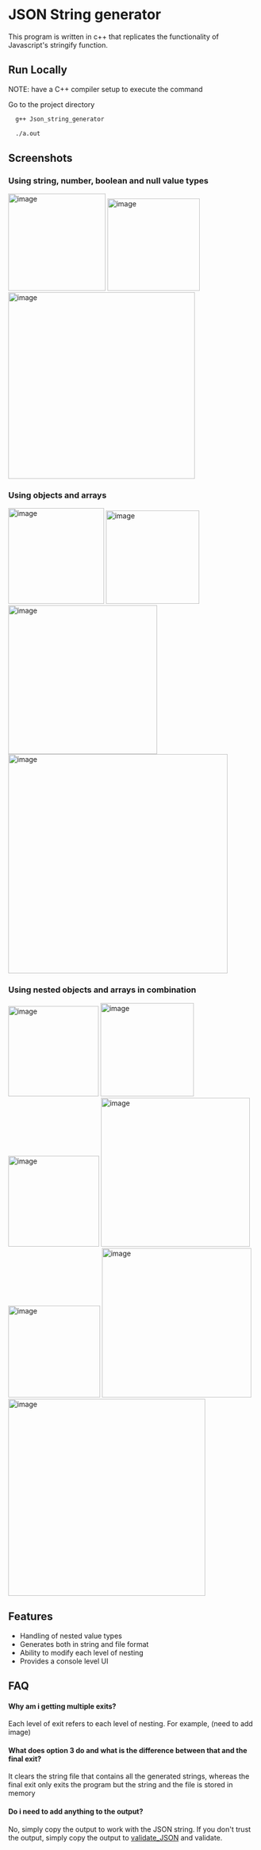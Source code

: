 
# JSON String generator

This program is written in c++ that replicates the functionality of Javascript's stringify function. 


## Run Locally

NOTE: have a C++ compiler setup to execute the command

Go to the project directory

```bash
  g++ Json_string_generator
```

```bash
  ./a.out
```



## Screenshots
### Using string, number, boolean and null value types
<img width="196" alt="image" src="https://github.com/aarjun2/JSON_string_generator/assets/136024177/bb3a15d9-f2bc-49f4-ae69-55d94234dbf0">
<img width="186" alt="image" src="https://github.com/aarjun2/JSON_string_generator/assets/136024177/3e6cc325-eafa-4f30-9841-7b0a9e3c78bd">
<img width="376" alt="image" src="https://github.com/aarjun2/JSON_string_generator/assets/136024177/ac5fb75e-48b8-47c6-a4c2-004299ed4564">

### Using objects and arrays
<img width="193" alt="image" src="https://github.com/aarjun2/JSON_string_generator/assets/136024177/f8499807-a897-4b90-994f-4f389ddf7f55">
<img width="188" alt="image" src="https://github.com/aarjun2/JSON_string_generator/assets/136024177/0f25e723-9d2f-4ecd-9180-3a2a5ddd0f00">
<img width="300" alt="image" src="https://github.com/aarjun2/JSON_string_generator/assets/136024177/0e2ce2ee-c143-4967-8967-1e8df94063d4">
<img width="442" alt="image" src="https://github.com/aarjun2/JSON_string_generator/assets/136024177/0e2be4eb-79e0-4e4a-8884-99e3d9fd8c60">


### Using nested objects and arrays in combination
<img width="182" alt="image" src="https://github.com/aarjun2/JSON_string_generator/assets/136024177/ad08e680-100a-4745-9bb3-bd5fbb125144">
<img width="188" alt="image" src="https://github.com/aarjun2/JSON_string_generator/assets/136024177/31a9294b-f653-4e3a-809a-499016e8ad32">
<img width="183" alt="image" src="https://github.com/aarjun2/JSON_string_generator/assets/136024177/a2a2764b-65ac-415d-ab74-0eb3483487d9">
<img width="300" alt="image" src="https://github.com/aarjun2/JSON_string_generator/assets/136024177/72e8aeda-0bff-456e-a358-7300e6841adb">
<img width="185" alt="image" src="https://github.com/aarjun2/JSON_string_generator/assets/136024177/4b0e1d82-8652-4799-a579-ef0e8adeb96a">
<img width="301" alt="image" src="https://github.com/aarjun2/JSON_string_generator/assets/136024177/45041645-bea2-48d1-9540-28f834d9e1f7">
<img width="397" alt="image" src="https://github.com/aarjun2/JSON_string_generator/assets/136024177/f75908ef-38e1-447c-88ee-bc6ebd5b726d">




## Features

- Handling of nested value types
- Generates both in string and file format
- Ability to modify each level of nesting
- Provides a console level UI


## FAQ

#### Why am i getting multiple exits?

Each level of exit refers to each level of nesting. For example, (need to add image)

#### What does option 3 do and what is the difference between that and the final exit?

It clears the string file that contains all the generated strings, whereas the final exit only exits the program but the string and the file is stored in memory

#### Do i need to add anything to the output?

No, simply copy the output to work with the JSON string. If you don't trust the output, simply copy the output to [validate_JSON](https://jsonlint.com/) and validate. 

